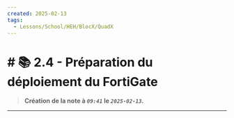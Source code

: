 ```yaml
---
created: 2025-02-13
tags:
  - Lessons/School/HEH/BlocX/QuadX
---
```


# # 📚  2.4 - Préparation du déploiement du FortiGate
> **Création de la note à *`09:41`* le *`2025-02-13`.***
---

